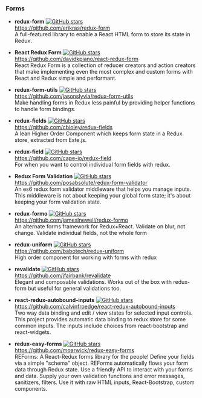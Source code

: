 ### Forms


- **redux-form** [![GitHub stars](https://img.shields.io/github/stars/erikras/redux-form.svg?style=social&label=Star&maxAge=2592000)](https://github.com/erikras/redux-form)  
  https://github.com/erikras/redux-form  
  A full-featured library to enable a React HTML form to store its state in Redux.

- **React Redux Form** [![GitHub stars](https://img.shields.io/github/stars/davidkpiano/react-redux-form.svg?style=social&label=Star&maxAge=2592000)](https://github.com/davidkpiano/react-redux-form)  
  https://github.com/davidkpiano/react-redux-form  
  React Redux Form is a collection of reducer creators and action creators that make implementing even the most complex and custom forms with React and Redux simple and performant.
  
- **redux-form-utils** [![GitHub stars](https://img.shields.io/github/stars/jasonslyvia/redux-form-utils.svg?style=social&label=Star&maxAge=2592000)](https://github.com/jasonslyvia/redux-form-utils)  
  https://github.com/jasonslyvia/redux-form-utils  
  Make handling forms in Redux less painful by providing helper functions to handle form bindings.
  
- **redux-fields** [![GitHub stars](https://img.shields.io/github/stars/cbioley/redux-fields.svg?style=social&label=Star&maxAge=2592000)](https://github.com/cbioley/redux-fields)  
  https://github.com/cbioley/redux-fields  
  A lean Higher Order Component which keeps form state in a Redux store, extracted from Este.js.
  
- **redux-field** [![GitHub stars](https://img.shields.io/github/stars/cape-io/redux-field.svg?style=social&label=Star&maxAge=2592000)](https://github.com/cape-io/redux-field)  
  https://github.com/cape-io/redux-field  
  For when you want to control individual form fields with redux. 

- **Redux Form Validation** [![GitHub stars](https://img.shields.io/github/stars/posabsolute/redux-form-validator.svg?style=social&label=Star&maxAge=2592000)](https://github.com/posabsolute/redux-form-validator)  
  https://github.com/posabsolute/redux-form-validator  
  An es6 redux form validator middleware that helps you manage inputs. This middleware is not about keeping your global form state; it's about keeping your form validation state.
  
- **redux-formo** [![GitHub stars](https://img.shields.io/github/stars/jameslnewell/redux-formo.svg?style=social&label=Star&maxAge=2592000)](https://github.com/jameslnewell/redux-formo)  
  https://github.com/jameslnewell/redux-formo  
  An alternate forms framework for Redux+React.  Validate on blur, not change.  Validate individual fields, not the whole form
  
- **redux-uniform** [![GitHub stars](https://img.shields.io/github/stars/babotech/redux-uniform.svg?style=social&label=Star&maxAge=2592000)](https://github.com/babotech/redux-uniform)  
  https://github.com/babotech/redux-uniform  
  High order component for working with forms with redux

- **revalidate** [![GitHub stars](https://img.shields.io/github/stars/jfairbank/revalidate.svg?style=social&label=Star&maxAge=2592000)](https://github.com/jfairbank/revalidate)  
  https://github.com/jfairbank/revalidate  
  Elegant and composable validations. Works out of the box with redux-form but useful for general validations too.
  
- **react-redux-autobound-inputs** [![GitHub stars](https://img.shields.io/github/stars/calvinfroedge/react-redux-autobound-inputs.svg?style=social&label=Star&maxAge=2592000)](https://github.com/calvinfroedge/react-redux-autobound-inputs)  
  https://github.com/calvinfroedge/react-redux-autobound-inputs  
  Two way data binding and edit / view states for selected input controls.  This project provides automatic data binding to redux store for some common inputs. The inputs include choices from react-bootstrap and react-widgets.

- **redux-easy-forms** [![GitHub stars](https://img.shields.io/github/stars/moarwick/redux-easy-forms.svg?style=social&label=Star&maxAge=2592000)](https://github.com/moarwick/redux-easy-forms)  
  https://github.com/moarwick/redux-easy-forms  
  REForms: A React-Redux forms library for the people!  Define your fields via a simple "schema" object.  REForms automatically flows your form data through Redux state. Use a friendly API to interact with your forms and data. Supply your own validation functions and error messages, sanitizers, filters. Use it with raw HTML inputs, React-Bootstrap, custom components.
